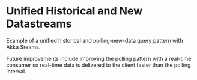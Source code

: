 # Unified Historical and New Datastreams
Example of a unified historical and polling-new-data query pattern with Akka Sreams.

Future improvements include improving the polling pattern with a real-time consumer so
real-time data is delivered to the client faster than the polling interval.

